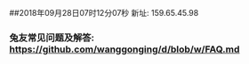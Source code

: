 ##2018年09月28日07时12分07秒 新址: 159.65.45.98
### 兔友常见问题及解答: https://github.com/wanggonging/d/blob/w/FAQ.md
